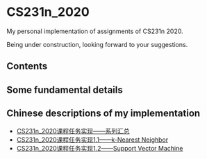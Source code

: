 # CS231n_2020
My personal implementation of assignments of CS231n 2020.

Being under construction, looking forward to your suggestions.

## Contents

## Some fundamental details

## Chinese descriptions of my implementation
- [CS231n_2020课程任务实现——系列汇总](https://blog.csdn.net/naive_learner/article/details/112920368)
- [CS231n_2020课程任务实现1.1——k-Nearest Neighbor](https://blog.csdn.net/naive_learner/article/details/112760056)
- [CS231n_2020课程任务实现1.2——Support Vector Machine](https://blog.csdn.net/naive_learner/article/details/112907906)

